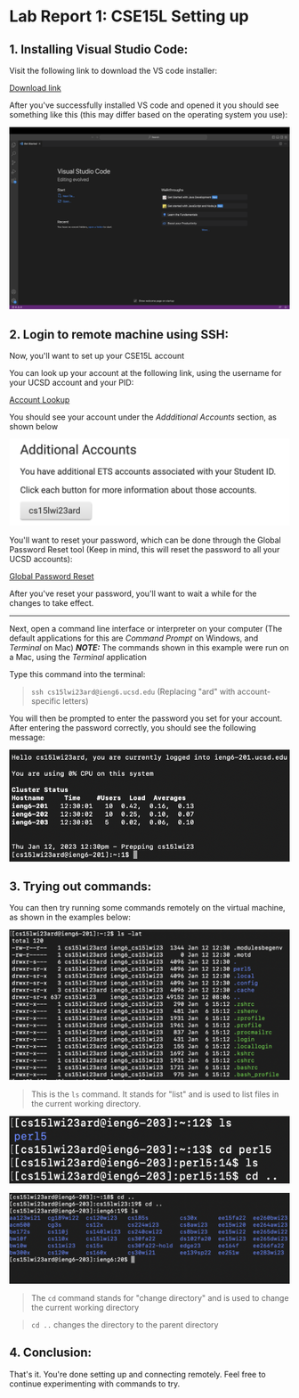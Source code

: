 
# Lab Report 1: CSE15L Setting up 

## 1. **Installing Visual Studio Code**: ##

Visit the following link to download the VS code installer:

[Download link](https://code.visualstudio.com/download)



After you've successfully installed VS code and opened it you should see something like this (this may differ based on the operating system you use):

![Image](VSCode.png)

## 2. **Login to remote machine using SSH**: ##

Now, you'll want to set up your CSE15L account 

You can look up your account at the following link, using the username for your UCSD account and your PID:

[Account Lookup](https://sdacs.ucsd.edu/~icc/index.php)

You should see your account under the *Addditional Accounts* section, as shown below

![Image](Account.png)

You'll want to reset your password, which can be done through the Global Password Reset tool (Keep in mind, this will reset the password to all your UCSD accounts):

[Global Password Reset](https://sdacs.ucsd.edu/~icc/password.php)

After you've reset your password, you'll want to wait a while for the changes to take effect.

---

Next, open a command line interface or interpreter on your computer (The default applications for this are *Command Prompt* on Windows, and *Terminal* on Mac)
**_NOTE:_** The commands shown in this example were run on a Mac, using the *Terminal* application

Type this command into the terminal: 
> `ssh cs15lwi23ard@ieng6.ucsd.edu` (Replacing "ard" with account-specific letters)

You will then be prompted to enter the password you set for your account. After entering the password correctly, you should see the following message:

![Image](SSH.png)

## 3. **Trying out commands**: ##

You can then try running some commands remotely on the virtual machine, as shown in the examples below:

![Image](Command1.png)

> This is the `ls` command. It stands for "list" and is used to list files in the current working directory.

![Image](CommandOther.png)

![Image](CommandOther2nd.png)

> The `cd` command stands for "change directory" and is used to change the current working directory

> `cd ..` changes the directory to the parent directory

## 4. **Conclusion**: ##

That's it. You're done setting up and connecting remotely. Feel free to continue experimenting with commands to try.
